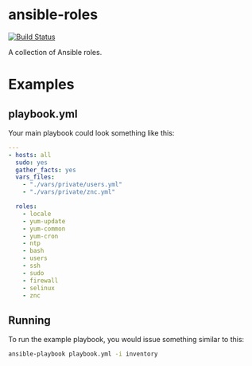 # ansible-roles

[![Build Status](https://travis-ci.org/craighurley/ansible-roles.svg?branch=master)](https://travis-ci.org/craighurley/ansible-roles)

A collection of Ansible roles.

# Examples

## playbook.yml

Your main playbook could look something like this:

```yaml
---
- hosts: all
  sudo: yes
  gather_facts: yes
  vars_files:
    - "./vars/private/users.yml"
    - "./vars/private/znc.yml"

  roles:
    - locale
    - yum-update
    - yum-common
    - yum-cron
    - ntp
    - bash
    - users
    - ssh
    - sudo
    - firewall
    - selinux
    - znc
```

## Running

To run the example playbook, you would issue something similar to this:

```bash
ansible-playbook playbook.yml -i inventory
```
